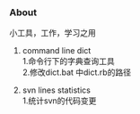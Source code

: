 ### About
 
小工具，工作，学习之用


1. command line dict  
  1.命令行下的字典查询工具  
  2.修改dict.bat 中dict.rb的路径  

2. svn lines statistics   
  1.统计svn的代码变更  


